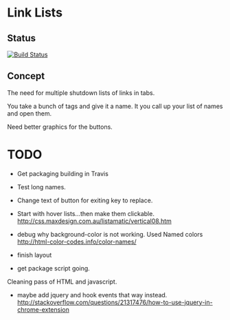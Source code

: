 
# Link Lists

## Status


[![Build Status](https://travis-ci.org/cbuteau/listOfLists.svg?branch=master)](https://travis-ci.org/cbuteau/listOfLists)



## Concept

The need for multiple shutdown lists of links in tabs.

You take a bunch of tags and give it a name.
It you call up your list of names and open them.

Need better graphics for the buttons.

# TODO

+ Get packaging building in Travis
+ Test long names.
+ Change text of button for exiting key to replace.

+ Start with hover lists...then make them clickable.
http://css.maxdesign.com.au/listamatic/vertical08.htm

+ debug why background-color is not working.
Used Named colors
http://html-color-codes.info/color-names/

+ finish layout
+ get package script going.

Cleaning pass of HTML and javascript.

+ maybe add jquery and hook events that way instead.
http://stackoverflow.com/questions/21317476/how-to-use-jquery-in-chrome-extension

